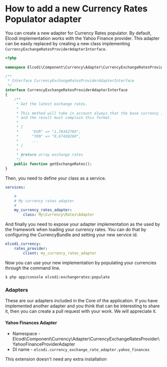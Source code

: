 How to add a new Currency Rates Populator adapter
=================================================

You can create a new adapter for Currency Rates populator. By default, Elcodi
implementation works with the Yahoo Finance provider. This adapter can be easily
replaced by creating a new class implementing 
`CurrencyExchangeRatesProviderAdapterInterface`.

``` php
<?php
 
namespace Elcodi\Component\Currency\Adapter\CurrencyExchangeRatesProvider\Interfaces;

/**
 * Interface CurrencyExchangeRatesProviderAdapterInterface
 */
interface CurrencyExchangeRatesProviderAdapterInterface
{
    /**
     * Get the latest exchange rates.
     *
     * This method will take in account always that the base currency is USD,
     * and the result must complain this format.
     *
     * [
     *      "EUR" => "1,78342784",
     *      "YEN" => "0,67438268",
     *      ...
     * ]
     *
     * @return array exchange rates
     */
    public function getExchangeRates();
}
```

Then, you need to define your class as a service.

``` yml
services:

    #
    # My currency rates adapter
    #
    my_currency_rates_adapter:
        class: My\Currency\Rates\Adapter
```

And finally you need to expose your adapter implementation as the used by the 
framework when loading your currency rates. You can do that by configuring the
CurrencyBundle and setting your new service id.

``` yml
elcodi_currency:
    rates_provider:
        client: my_currency_rates_adapter
```

Now you can use your new implementation by populating your currencies through
the command line.

``` bash
$ php app/console elcodi:exchangerates:populate
```

### Adapters

These are our adapters included in the Core of the application. If you have 
implemented another adapter and you think that can be interesting to share it,
then you can create a pull request with your work. We will appreciate it.

#### Yahoo Finances Adapter

* Namespace - Elcodi\Component\Currency\Adapter\CurrencyExchangeRatesProvider\YahooFinanceProviderAdapter
* DI name - `elcodi.currency_exchange_rate_adapter.yahoo_finances`

This extension doesn't need any extra installation
